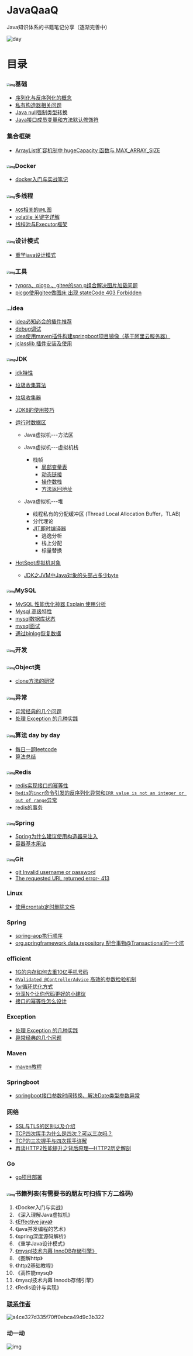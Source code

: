 # JavaQaaQ

Java知识体系的书籍笔记分享（逐渐完善中）

![day](https://gitee.com/laoyouji1018/images/raw/master/img/202202101630661.jpg)

# 目录

### <img src="https://gitee.com/laoyouji1018/images/raw/master/img/20210727150147.png" alt="img" style="zoom:50%;" />基础

- [序列化与反序列化的概念](https://github.com/zjmJavaByte/JavaQaaQ/blob/master/docs/base/%E5%BA%8F%E5%88%97%E5%8C%96%E4%B8%8E%E5%8F%8D%E5%BA%8F%E5%88%97%E5%8C%96%E7%9A%84%E6%A6%82%E5%BF%B5.md)
- [私有构造器相关问题](https://github.com/zjmJavaByte/JavaQaaQ/blob/master/docs/base/%E7%A7%81%E6%9C%89%E6%9E%84%E9%80%A0%E5%99%A8%E7%9B%B8%E5%85%B3%E9%97%AE%E9%A2%98.md)
- [Java null强制类型转换](https://github.com/zjmJavaByte/JavaQaaQ/blob/master/docs/base/Java%20null%20%E5%BC%BA%E5%88%B6%E7%B1%BB%E5%9E%8B%E8%BD%AC%E6%8D%A2.md)
- [Java接口成员变量和方法默认修饰符](https://github.com/zjmJavaByte/JavaQaaQ/blob/master/docs/base/Java%E6%8E%A5%E5%8F%A3%E6%88%90%E5%91%98%E5%8F%98%E9%87%8F%E5%92%8C%E6%96%B9%E6%B3%95%E9%BB%98%E8%AE%A4%E4%BF%AE%E9%A5%B0%E7%AC%A6.md)

### 集合框架

- [ArrayList扩容机制中 hugeCapacity 函数与 MAX_ARRAY_SIZE](https://blog.csdn.net/w605283073/article/details/109696771)

### <img src="https://gitee.com/laoyouji1018/images/raw/master/img/20210727144417.png" alt="img" style="zoom:50%;" />Docker

- [docker入门与实战笔记](https://github.com/zjmJavaByte/JavaQaaQ/blob/master/docs/docker/docker%E6%8A%80%E6%9C%AF%E5%85%A5%E9%97%A8%E4%B8%8E%E5%AE%9E%E6%88%98.md)

### <img src="https://gitee.com/laoyouji1018/images/raw/master/img/20210727144224.png" alt="img" style="zoom: 50%;" />多线程

- [`AQS`相关的`UML`图](https://gitee.com/laoyouji1018/images/raw/master/img/20210618140644.png)
- [volatile 关键字详解](https://github.com/zjmJavaByte/JavaQaaQ/blob/master/docs/%E5%A4%9A%E7%BA%BF%E7%A8%8B/volatile%20%E5%85%B3%E9%94%AE%E5%AD%97%E8%AF%A6%E8%A7%A3.md)
- [线程池与Executor框架](https://github.com/zjmJavaByte/JavaQaaQ/blob/master/docs/%E5%A4%9A%E7%BA%BF%E7%A8%8B/%E7%BA%BF%E7%A8%8B%E6%B1%A0%E4%B8%8EExecutor%E6%A1%86%E6%9E%B6.md)

### <img src="https://gitee.com/laoyouji1018/images/raw/master/img/20210727144240.png" alt="img" style="zoom:50%;" />设计模式

- [重学java设计模式](https://github.com/zjmJavaByte/JavaQaaQ/blob/master/docs/design-mode/设计模式目录.md)


### <img src="https://gitee.com/laoyouji1018/images/raw/master/img/20210727144250.png" alt="img" style="zoom:50%;" />工具

-  [typora、picgo 、gitee的san p组合解决图片加载问题](https://github.com/zjmJavaByte/JavaQaaQ/blob/master/docs/typora%E3%80%81picgo%20%E3%80%81gitee%E7%9A%84san%20p%E7%BB%84%E5%90%88%E8%A7%A3%E5%86%B3%E5%9B%BE%E7%89%87%E5%8A%A0%E8%BD%BD%E9%97%AE%E9%A2%98.md)
-  [picgo使用gitee做图床 出现 stateCode 403 Forbidden](https://github.com/zjmJavaByte/JavaQaaQ/blob/master/docs/%E5%B7%A5%E5%85%B7/picgo%E4%BD%BF%E7%94%A8gitee%E5%81%9A%E5%9B%BE%E5%BA%8A%20%E5%87%BA%E7%8E%B0%20stateCode%20403%20Forbidden.md)

### <img src="https://gitee.com/laoyouji1018/images/raw/master/img/20210728160220.png" alt="img" style="zoom:25%;" />idea

- [idea必知必会的插件推荐](https://github.com/zjmJavaByte/JavaQaaQ/blob/master/docs/idea/idea%E5%BF%85%E7%9F%A5%E5%BF%85%E4%BC%9A%E7%9A%84%E6%8F%92%E4%BB%B6%E6%8E%A8%E8%8D%90.md)
- [debug调试](https://github.com/zjmJavaByte/JavaQaaQ/blob/master/docs/idea/debug%E8%B0%83%E8%AF%95.md)
- [idea使用maven插件构建springboot项目镜像（基于阿里云服务器）](https://github.com/zjmJavaByte/JavaQaaQ/blob/master/docs/idea/idea%E4%BD%BF%E7%94%A8maven%E6%8F%92%E4%BB%B6%E6%9E%84%E5%BB%BAspringboot%E9%A1%B9%E7%9B%AE%E9%95%9C%E5%83%8F%EF%BC%88%E5%9F%BA%E4%BA%8E%E9%98%BF%E9%87%8C%E4%BA%91%E6%9C%8D%E5%8A%A1%E5%99%A8%EF%BC%89.md)
- [jclasslib 插件安装及使用](https://blog.csdn.net/m0_47988201/article/details/120220435)

### <img src="https://gitee.com/laoyouji1018/images/raw/master/img/20210727144259.png" alt="img" style="zoom:50%;" />JDK

- [jdk特性](https://github.com/zjmJavaByte/JavaQaaQ/blob/master/docs/jdk/jdk%E7%89%B9%E6%80%A7.md)
- [垃圾收集算法](https://github.com/zjmJavaByte/JavaQaaQ/blob/master/docs/jdk/%E5%9E%83%E5%9C%BE%E6%94%B6%E9%9B%86%E7%AE%97%E6%B3%95.md)
- [垃圾收集器](https://github.com/zjmJavaByte/JavaQaaQ/blob/master/docs/jdk/%E5%9E%83%E5%9C%BE%E6%94%B6%E9%9B%86%E5%99%A8.md)
- [JDK8的使用技巧](https://github.com/zjmJavaByte/JavaQaaQ/blob/master/docs/jdk/JDK8%E7%9A%84%E4%BD%BF%E7%94%A8%E6%8A%80%E5%B7%A7.md)
- [运行时数据区](https://github.com/zjmJavaByte/JavaQaaQ/blob/master/docs/jdk/%E8%BF%90%E8%A1%8C%E6%97%B6%E6%95%B0%E6%8D%AE%E5%8C%BA%E5%9F%9F.md)
  - Java虚拟机---方法区
  - Java虚拟机---虚拟机栈
    - 栈帧
      - [局部变量表](https://github.com/zjmJavaByte/JavaQaaQ/blob/master/docs/jdk/%E5%B1%80%E9%83%A8%E5%8F%98%E9%87%8F%E8%A1%A8.md)
      - [动态链接](https://github.com/zjmJavaByte/JavaQaaQ/blob/master/docs/jdk/%E5%8A%A8%E6%80%81%E9%93%BE%E6%8E%A5.md)
      - [操作数栈](https://github.com/zjmJavaByte/JavaQaaQ/blob/master/docs/jdk/%E6%93%8D%E4%BD%9C%E6%95%B0%E6%A0%88.md)
      - [方法返回地址](https://github.com/zjmJavaByte/JavaQaaQ/blob/master/docs/jdk/%E6%96%B9%E6%B3%95%E8%BF%94%E5%9B%9E%E5%9C%B0%E5%9D%80.md)

  - Java虚拟机---堆
    - 线程私有的分配缓冲区 (Thread Local Allocation Buffer，TLAB)
    - 分代理论
    - [JIT即时编译器](https://github.com/zjmJavaByte/JavaQaaQ/blob/master/docs/jdk/JIT%E5%8D%B3%E6%97%B6%E7%BC%96%E8%AF%91%E5%99%A8.md)
      - 逃逸分析
      - 栈上分配
      - 标量替换

- [HotSpot虚拟机对象](https://github.com/zjmJavaByte/JavaQaaQ/blob/master/docs/jdk/HotSpot%E8%99%9A%E6%8B%9F%E6%9C%BA%E5%AF%B9%E8%B1%A1.md)
  - [JDK之JVM中Java对象的头部占多少byte](https://cloud.tencent.com/developer/article/1413543)


### <img src="https://gitee.com/laoyouji1018/images/raw/master/img/20210727144307.png" alt="img" style="zoom:50%;" />MySQL

- [MySQL 性能优化神器 Explain 使用分析](https://github.com/zjmJavaByte/JavaQaaQ/blob/master/docs/MySQL%20%E6%80%A7%E8%83%BD%E4%BC%98%E5%8C%96%E7%A5%9E%E5%99%A8%20Explain%20%E4%BD%BF%E7%94%A8%E5%88%86%E6%9E%90.md)
- [Mysql 高级特性](https://github.com/zjmJavaByte/JavaQaaQ/blob/master/docs/mysql/mysql%E9%AB%98%E7%BA%A7%E7%89%B9%E6%80%A7.md)
- [mysql数据库状态](https://github.com/zjmJavaByte/JavaQaaQ/blob/master/docs/mysql/mysql%E6%95%B0%E6%8D%AE%E5%BA%93%E7%8A%B6%E6%80%81.md)
- [mysql面试](https://github.com/zjmJavaByte/JavaQaaQ/blob/master/docs/mysql/mysql%E9%9D%A2%E8%AF%95.md)
- [通过binlog恢复数据](https://github.com/zjmJavaByte/JavaQaaQ/blob/master/docs/mysql/%E9%80%9A%E8%BF%87binlog%E6%81%A2%E5%A4%8D%E6%95%B0%E6%8D%AE.md)

### <img src="https://gitee.com/laoyouji1018/images/raw/master/img/20210727144545.png" alt="img" style="zoom:50%;" />开发



### <img src="https://gitee.com/laoyouji1018/images/raw/master/img/20210727144647.png" alt="img" style="zoom:50%;" />Object类

- [clone方法的研究](https://github.com/zjmJavaByte/JavaQaaQ/blob/master/docs/Object/Object%E4%B8%ADclone%E6%96%B9%E6%B3%95%E7%9A%84%E7%A0%94%E7%A9%B6.md)

### <img src="https://gitee.com/laoyouji1018/images/raw/master/img/20210727144316.png" alt="img" style="zoom:50%;" />异常

- [异常经典的几个问题](https://github.com/zjmJavaByte/JavaQaaQ/blob/master/docs/异常经典的几个问题.md)
- [处理 Exception 的几种实践](https://github.com/zjmJavaByte/JavaQaaQ/blob/master/docs/处理Exception的几种实践.md)

### <img src="https://gitee.com/laoyouji1018/images/raw/master/img/20210727144326.png" alt="img" style="zoom:50%;" />算法 day by day 

- [每日一题leetcode](https://github.com/zjmJavaByte/JavaQaaQ/tree/master/docs/leetcode/readme.md) 
- [算法总结](https://github.com/zjmJavaByte/JavaQaaQ/tree/master/docs/leetcode/arithmetic.md)

### <img src="https://gitee.com/laoyouji1018/images/raw/master/img/20210727153229.png" alt="img" style="zoom:50%;" />Redis

- [redis实现接口的幂等性](https://github.com/zjmJavaByte/JavaQaaQ/tree/master/docs/redis/redis实现接口的幂等性.md)
- [`Redis`的`incr`命令引发的反序列化异常和`ERR value is not an integer or out of range`异常](https://github.com/zjmJavaByte/JavaQaaQ/blob/master/docs/redis/Redis%E7%9A%84incr%E5%91%BD%E4%BB%A4%E5%BC%95%E5%8F%91%E7%9A%84%E5%8F%8D%E5%BA%8F%E5%88%97%E5%8C%96%E5%BC%82%E5%B8%B8%E5%92%8CERR%20value%20is%20not%20an%20integer%20or%20out%20of%20range%E5%BC%82%E5%B8%B8.md)
- [redis的事务](https://github.com/zjmJavaByte/JavaQaaQ/blob/master/docs/redis/redis%E7%9A%84%E4%BA%8B%E5%8A%A1%E4%B8%8Ewatch.md)

### <img src="https://gitee.com/laoyouji1018/images/raw/master/img/20210727144332.png" alt="img" style="zoom:50%;" />Spring

- [Spring为什么建议使用构造器来注入](https://github.com/zjmJavaByte/JavaQaaQ/tree/master/docs/spring/Spring为什么建议使用构造器来注入.md)
- [容器基本用法](https://github.com/zjmJavaByte/JavaQaaQ/blob/master/docs/spring/%E5%AE%B9%E5%99%A8%E5%9F%BA%E6%9C%AC%E7%94%A8%E6%B3%95.md)

### <img src="https://gitee.com/laoyouji1018/images/raw/master/img/20210828145702.png" alt="img" style="zoom:50%;" />Git

- [git  Invalid username or password](https://github.com/zjmJavaByte/JavaQaaQ/blob/master/docs/git/git%E4%BF%AE%E6%94%B9%E8%AE%BE%E7%BD%AE.md)
- [The requested URL returned error- 413](https://github.com/zjmJavaByte/JavaQaaQ/blob/master/docs/git/The%20requested%20URL%20returned%20error-%20413.md)

### Linux

- [使用crontab定时删除文件](https://github.com/zjmJavaByte/JavaQaaQ/blob/master/docs/Linux/%E4%BD%BF%E7%94%A8crontab%E5%AE%9A%E6%97%B6%E5%88%A0%E9%99%A4%E6%96%87%E4%BB%B6.md)

### Spring

- [spring-aop执行顺序](https://github.com/zjmJavaByte/JavaQaaQ/blob/master/docs/base/spring-aop%E6%89%A7%E8%A1%8C%E9%A1%BA%E5%BA%8F.md)
- [org.springframework.data.repository 配合事物@Transactional的一个坑](https://github.com/zjmJavaByte/JavaQaaQ/blob/master/docs/%E4%BA%8B%E5%8A%A1/org.springframework.data.repository%20%E9%85%8D%E5%90%88%E4%BA%8B%E7%89%A9%40Transactional%E7%9A%84%E4%B8%80%E4%B8%AA%E5%9D%91.md)

### efficient

- [1G的内存如何去重10亿手机号码](https://github.com/zjmJavaByte/JavaQaaQ/blob/master/docs/efficient/1G%E7%9A%84%E5%86%85%E5%AD%98%E5%A6%82%E4%BD%95%E5%8E%BB%E9%87%8D10%E4%BA%BF%E6%89%8B%E6%9C%BA%E5%8F%B7%E7%A0%81.md)
- [`@Validated @ControllerAdvice` 高效的参数检验机制](https://github.com/zjmJavaByte/JavaQaaQ/blob/master/docs/efficient/%40Validated%E3%80%81%40ControllerAdvice%E9%AB%98%E6%95%88%E7%9A%84%E5%8F%82%E6%95%B0%E6%A3%80%E9%AA%8C%E6%9C%BA%E5%88%B6.md)
- [for循环优化方式](https://github.com/zjmJavaByte/JavaQaaQ/blob/master/docs/efficient/for%E5%BE%AA%E7%8E%AF%E4%BC%98%E5%8C%96%E6%96%B9%E5%BC%8F.md)
- [分享N个让你代码更好的小建议](https://github.com/zjmJavaByte/JavaQaaQ/blob/master/docs/efficient/%E5%88%86%E4%BA%ABN%E4%B8%AA%E8%AE%A9%E4%BD%A0%E4%BB%A3%E7%A0%81%E6%9B%B4%E5%A5%BD%E7%9A%84%E5%B0%8F%E5%BB%BA%E8%AE%AE.md)
- [接口的幂等性怎么设计](https://github.com/zjmJavaByte/JavaQaaQ/blob/master/docs/efficient/%E6%8E%A5%E5%8F%A3%E7%9A%84%E7%9A%84%E5%B9%82%E7%AD%89%E6%80%A7%E7%90%86%E8%AE%BA%E5%AE%9E%E7%8E%B0%E6%96%B9%E5%BC%8F.md)

### Exception

- [处理 Exception 的几种实践](https://github.com/zjmJavaByte/JavaQaaQ/blob/master/docs/exception/%E5%A4%84%E7%90%86Exception%E7%9A%84%E5%87%A0%E7%A7%8D%E5%AE%9E%E8%B7%B5.md)
- [异常经典的几个问题](https://github.com/zjmJavaByte/JavaQaaQ/blob/master/docs/exception/%E5%BC%82%E5%B8%B8%E7%BB%8F%E5%85%B8%E7%9A%84%E5%87%A0%E4%B8%AA%E9%97%AE%E9%A2%98.md)

### Maven

- [maven教程](https://github.com/zjmJavaByte/JavaQaaQ/blob/master/docs/maven/maven%E6%95%99%E7%A8%8B.md)

### Springboot

- [springboot接口参数时间转换、解决Date类型参数异常](https://github.com/zjmJavaByte/JavaQaaQ/blob/master/docs/springboot接口参数时间转换、解决Date类型参数异常.md)

### 网络

- [SSL与TLS的区别以及介绍](https://github.com/zjmJavaByte/JavaQaaQ/blob/master/docs/%E7%BD%91%E7%BB%9C/SSL%E4%B8%8ETLS%E7%9A%84%E5%8C%BA%E5%88%AB%E4%BB%A5%E5%8F%8A%E4%BB%8B%E7%BB%8D.md)
- [TCP四次挥手为什么是四次？可以三次吗？](https://github.com/zjmJavaByte/JavaQaaQ/blob/master/docs/%E7%BD%91%E7%BB%9C/TCP%E5%9B%9B%E6%AC%A1%E6%8C%A5%E6%89%8B%E4%B8%BA%E4%BB%80%E4%B9%88%E6%98%AF%E5%9B%9B%E6%AC%A1%EF%BC%9F%E5%8F%AF%E4%BB%A5%E4%B8%89%E6%AC%A1%E5%90%97%EF%BC%9F.md)
- [TCP的三次握手与四次挥手详解](https://github.com/zjmJavaByte/JavaQaaQ/blob/master/docs/%E7%BD%91%E7%BB%9C/TCP%E7%9A%84%E4%B8%89%E6%AC%A1%E6%8F%A1%E6%89%8B%E4%B8%8E%E5%9B%9B%E6%AC%A1%E6%8C%A5%E6%89%8B%E8%AF%A6%E8%A7%A3.md)
- [再谈HTTP2性能提升之背后原理—HTTP2历史解剖](https://www.xujun.org/note-1009.html)

### Go

- [go项目部署](https://github.com/zjmJavaByte/JavaQaaQ/blob/master/docs/go/go%E9%A1%B9%E7%9B%AE%E9%83%A8%E7%BD%B2.md)

### <img src="https://gitee.com/laoyouji1018/images/raw/master/img/20210727144441.png" alt="img" style="zoom:50%;" />书籍列表(有需要书的朋友可扫描下方二维码)

1. 《Docker入门与实战》
2. 《深入理解Java虚拟机》
3. [《Effective java》](https://github.com/zjmJavaByte/JavaQaaQ/blob/master/docs/effectiveJava/readme.md)
4. 《java并发编程的艺术》
5. 《spring深度源码解析》
6. 《重学Java设计模式》
6. [《mysql技术内幕 InnoDB存储引擎》](https://www.processon.com/view/link/62183932f346fb06ec04ebf7#map) 
6. 《图解http》
6. 《http2基础教程》
6. 《高性能mysql》
6. 《mysql技术内幕 Innodb存储引擎》
6. 《Redis设计与实现》

### [联系作者](https://gitee.com/laoyouji1018/images/raw/master/img/20210727124538.jpg)

![a4ce327d335f70ff0ebca49d9c3b322](https://gitee.com/laoyouji1018/images/raw/master/img/20210727162025.jpg)

### 动一动

![img](https://gitee.com/laoyouji1018/images/raw/master/img/20210727143654.gif)
